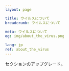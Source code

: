 ```yaml
---
layout: page

title: ウイルスについて
breadcrumb: ウイルスについて

meta: ウイルスについて
og: img/about_the_virus.png

lang: jp
ref: about_the_virus
---
```


セクションのアップグレード。
